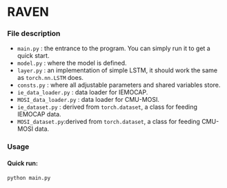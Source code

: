 # RAVEN

### File description

- `main.py` : the entrance to the program. You can simply run it to get a quick start.
- `model.py` : where the model is defined. 
- `layer.py` : an implementation of simple LSTM, it should work the same as `torch.nn.LSTM` does. 
- `consts.py` : where all adjustable parameters and shared variables store. 
- `ie_data_loader.py` : data loader for IEMOCAP.
- `MOSI_data_loader.py` : data loader for CMU-MOSI.
- `ie_dataset.py` : derived from `torch.dataset`, a class for feeding IEMOCAP data.
- `MOSI_dataset.py`:derived from `torch.dataset`, a class for feeding CMU-MOSI data.

### Usage

#### Quick run:

```
python main.py
```

